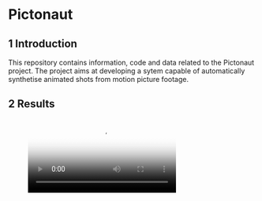 # Pictonaut

## 1 Introduction

This repository contains information, code and data related to the Pictonaut project. The project aims at developing a sytem capable of  automatically synthetise animated shots from motion picture footage. 



## 2 Results

<figure class="video_container">
  <video controls="true" allowfullscreen="true" poster="data/topgun/result_dual.mp4">
    <source src="data/topgun/result_dual.mp4" type="video/mp4">
  </video>
</figure>